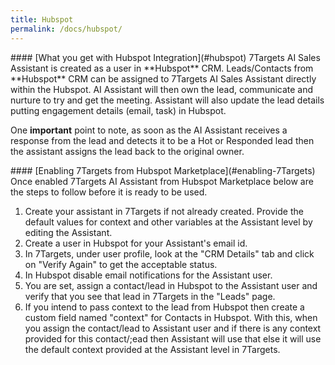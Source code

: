 ```yaml
---
title: Hubspot
permalink: /docs/hubspot/
---
```


<a name="hubspot"/>
#### [What you get with Hubspot Integration](#hubspot)
7Targets AI Sales Assistant is created as a user in **Hubspot** CRM.  
Leads/Contacts from **Hubspot** CRM can be assigned to 7Targets AI Sales Assistant directly within the Hubspot. AI Assistant will then own the lead, communicate and nurture to try and get the meeting. Assistant will also update the lead details putting engagement details (email, task) in Hubspot. 

One **important** point to note, as soon as the AI Assistant receives a response from the lead and detects it to be a Hot or Responded lead then the assistant assigns the lead back to the original owner.

<a name="Enabling 7Targets from Hubspot Marketplace"/>
#### [Enabling 7Targets from Hubspot Marketplace](#enabling-7Targets)
Once enabled 7Targets AI Assistant from Hubspot Marketplace below are the steps to follow before it is ready to be used. 

1. Create your assistant in 7Targets if not already created. Provide the default values for context and other variables at the Assistant level by editing the Assistant.  
2. Create a user in Hubspot for your Assistant's email id.  
3. In 7Targets, under user profile, look at the "CRM Details" tab and click on "Verify Again" to get the acceptable status. 
4. In Hubspot disable email notifications for the Assistant user.  
5. You are set, assign a contact/lead in Hubspot to the Assistant user and verify that you see that lead in 7Targets in the "Leads" page. 
6.  If you intend to pass context to the lead from Hubspot then create a custom field named "context" for Contacts in Hubspot. With this, when you assign the contact/lead to Assistant user and if there is any context provided for this contact/;ead then Assistant will use that else it will use the default context provided at the Assistant level in 7Targets. 
